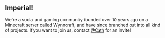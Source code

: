 ## Imperial!
We're a social and gaming community founded over 10 years ago on a Minecraft server called Wynncraft, and have since branched out into all kind of projects.
If you want to join us, contact [@Cath](https://github.com/otcathatsya/) for an invite!
